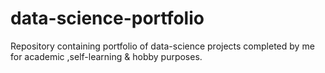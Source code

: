# data-science-portfolio
Repository containing portfolio of data-science projects completed by me for academic ,self-learning &amp; hobby purposes.
